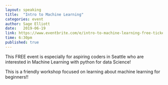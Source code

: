 ```yaml
---
layout: speaking
title:  "Intro to Machine Learning"
categories: event
author: Sage Elliott
date:   2019-06-19
link: https://www.eventbrite.com/e/intro-to-machine-learning-free-tickets-62274490678
time: 6:30pm
published: true
---
```


This FREE event is especially for aspiring coders in Seattle who are interested in Machine Learning with python for data Science!

This is a friendly workshop focused on learning about machine learning for beginners!!

